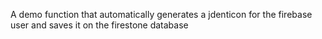 A demo function that automatically generates a jdenticon for the firebase user and saves it on the firestone database
